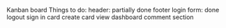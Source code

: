 Kanban board
Things to do:
header: partially done
footer
login form: done
logout
sign in
card create
card view
dashboard
comment section
